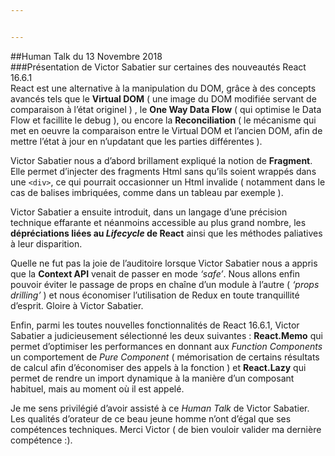 ```yaml
---


---
```


<p>##Human Talk du 13 Novembre 2018<br>
###Présentation de Victor Sabatier sur certaines des nouveautés React 16.6.1<br>
React est une alternative à la manipulation du DOM, grâce à des concepts avancés tels que le <strong>Virtual DOM</strong> ( une image du DOM modifiée servant de comparaison à l’état originel ) , le <strong>One Way Data Flow</strong> ( qui optimise le Data Flow et facillite le debug ), ou encore la <strong>Reconciliation</strong> ( le mécanisme qui met en oeuvre la comparaison entre le Virtual DOM et l’ancien DOM, afin de mettre l’état à jour en n’updatant que les parties différentes ).</p>
<p>Victor Sabatier nous a d’abord brillament expliqué la notion de <strong>Fragment</strong>. Elle permet d’injecter des fragments Html sans qu’ils soient wrappés dans une <code>&lt;div&gt;</code>, ce qui pourrait occasionner un Html invalide ( notamment dans le cas de balises imbriquées, comme dans un tableau par exemple ).</p>
<p>Victor Sabatier a ensuite introduit, dans un langage d’une précision technique effarante et néanmoins accessible au plus grand nombre, les <strong>dépréciations liées au <em>Lifecycle</em> de React</strong> ainsi que les méthodes paliatives à leur disparition.</p>
<p>Quelle ne fut pas la joie de l’auditoire lorsque Victor Sabatier nous a appris que la <strong>Context API</strong> venait de passer en mode <em>‘safe’</em>. Nous allons enfin pouvoir éviter le passage de props en chaîne d’un module à l’autre ( <em>‘props drilling’</em> ) et nous économiser l’utilisation de Redux en toute tranquillité d’esprit. Gloire à Victor Sabatier.</p>
<p>Enfin, parmi les toutes nouvelles fonctionnalités de React 16.6.1, Victor Sabatier a judicieusement sélectionné les deux suivantes : <strong>React.Memo</strong> qui permet d’optimiser les performances en donnant aux <em>Function Components</em> un comportement de <em>Pure Component</em> ( mémorisation de certains résultats de calcul afin d’économiser des appels à la fonction ) et <strong>React.Lazy</strong> qui permet de rendre un import dynamique à la manière d’un composant habituel, mais au moment où il est appelé.</p>
<p>Je me sens privilégié d’avoir assisté à ce <em>Human Talk</em> de Victor Sabatier. Les qualités d’orateur de ce beau jeune homme n’ont d’égal que ses compétences techniques. Merci Victor ( de bien vouloir valider ma dernière compétence :).</p>

